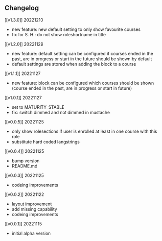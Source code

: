 ## Changelog ##
[[v1.3.0]] 20221210
- new feature: new default setting to only show favourite courses
- fix for S. H.: do not show roleshortname in title  

[[v1.2.0]] 20221129
- new feature: default setting can be configured if courses ended in the past, are in progress or start in the future should be shown by default
- default settings are stored when adding the block to a course

[[v1.1.1]] 20221127
- new feature: block can be configured which courses should be shown (course ended in the past, are in progress or start in future)


[[v1.0.1]] 20221127
- set to MATURITY_STABLE
- fix: switch dimmed and not dimmed in mustache

[[v0.0.5]] 20221125
- only show rolesections if user is enrolled at least in one course with this role
- substitute hard coded langstrings

[[v0.0.4]] 20221125
- bump version
- README.md

[[v0.0.3]] 20221125
- codeing improvements

[[v0.0.2]] 20221122
- layout improvement
- add missing capability
- codeing improvements

[[v0.0.1]] 20221115
- initial alpha version
